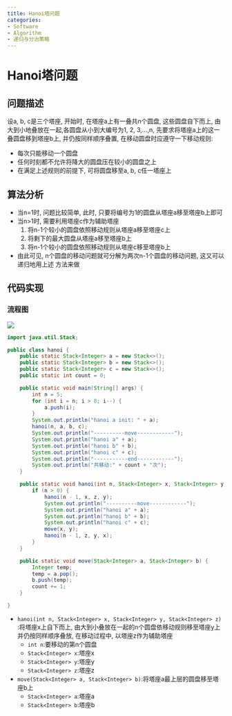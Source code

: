 ```yaml
---
title: Hanoi塔问题
categories:
- Software
- Algorithm
- 递归与分治策略
---
```

# Hanoi塔问题

## 问题描述

设a, b, c是三个塔座, 开始时, 在塔座a上有一叠共n个圆盘, 这些圆盘自下而上, 由大到小地叠放在一起,各圆盘从小到大编号为1, 2, 3,...,n, 先要求将塔座a上的这一叠圆盘移到塔座b上, 并仍按同样顺序叠置, 在移动圆盘时应遵守一下移动规则:

- 每次只能移动一个圆盘
- 任何时刻都不允许将降大的圆盘压在较小的圆盘之上
- 在满足上述规则的前提下, 可将圆盘移至a, b, c任一塔座上

## 算法分析

- 当n=1时, 问题比较简单, 此时, 只要将编号为1的圆盘从塔座a移至塔座b上即可
- 当n>1时, 需要利用塔座c作为辅助塔座
    1. 将n-1个较小的圆盘依照移动规则从塔座a移至塔座c上
    2. 将剩下的最大圆盘从塔座a移至塔座b上
    3. 将n-1个较小的圆盘依照移动规则从塔座c移至塔座b上
- 由此可见, n个圆盘的移动问题就可分解为两次n-1个圆盘的移动问题, 这又可以递归地用上述 方法来做

## 代码实现

### 流程图

![](https://cdn.jsdelivr.net/gh/LuShan123888/Files@master/Pictures/2020-12-10-2020-11-08-Flowchart-4823333.svg)

```java
import java.util.Stack;

public class hanoi {
    public static Stack<Integer> a = new Stack<>();
    public static Stack<Integer> b = new Stack<>();
    public static Stack<Integer> c = new Stack<>();
    public static int count = 0;

    public static void main(String[] args) {
        int n = 5;
        for (int i = n; i > 0; i--) {
            a.push(i);
        }
        System.out.println("hanoi a init: " + a);
        hanoi(n, a, b, c);
        System.out.println("----------move------------");
        System.out.println("hanoi a" + a);
        System.out.println("hanoi b" + b);
        System.out.println("hanoi c" + c);
        System.out.println("-----------end------------");
        System.out.println("共移动:" + count + "次");
    }

    public static void hanoi(int n, Stack<Integer> x, Stack<Integer> y, Stack<Integer> z) {
        if (n > 0) {
            hanoi(n - 1, x, z, y);
            System.out.println("----------move------------");
            System.out.println("hanoi a" + a);
            System.out.println("hanoi b" + b);
            System.out.println("hanoi c" + c);
            move(x, y);
            hanoi(n - 1, z, y, x);
        }
    }

    public static void move(Stack<Integer> a, Stack<Integer> b) {
        Integer temp;
        temp = a.pop();
        b.push(temp);
        count += 1;
    }

}
```

- `hanoi(int n, Stack<Integer> x, Stack<Integer> y, Stack<Integer> z) `:将塔座x上自下而上, 由大到小叠放在一起的n个圆盘依移动规则移至塔座y上并仍按同样顺序叠放, 在移动过程中, 以塔座z作为辅助塔座
    - `int n`:要移动的第n个圆盘
    - `Stack<Integer> x`:塔座x
    - `Stack<Integer> y`:塔座y
    - `Stack<Integer> z`:塔座z
- `move(Stack<Integer> a, Stack<Integer> b)`:将塔座a最上层的圆盘移至塔座b上
    - `Stack<Integer> a`:塔座a
    - `Stack<Integer> b`:塔座b